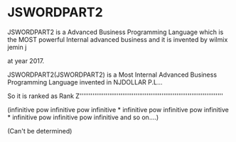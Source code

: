 
JSWORDPART2
===========

JSWORDPART2 is a Advanced Business Programming Language which is the MOST powerful Internal advanced business and it is invented by wilmix jemin j

at year 2017.

JSWORDPART2(JSWORDPART2) is a Most Internal Advanced Business Programming Language invented in NJDOLLAR P.L...

So it is ranked as Rank Z'''''''''''''''''''''''''''''''''''''''''''''''''''''''''''''''''''''''''''''

(infinitive pow infinitive pow infinitive *  infinitive pow infinitive pow infinitive   *  infinitive pow infinitive pow infinitive and so on....)

(Can't be determined)
